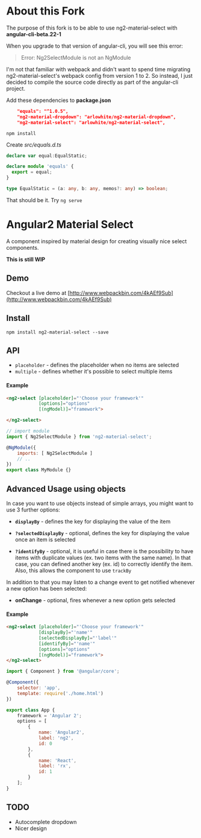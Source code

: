 # About this Fork

The purpose of this fork is to be able to use ng2-material-select with **angular-cli-beta.22-1**

When you upgrade to that version of angular-cli, you will see this error:
> Error: Ng2SelectModule is not an NgModule

I'm not that familiar with webpack and didn't want to spend time migrating ng2-material-select's webpack config from version 1 to 2. So instead, I just decided to compile the source code directly as part of the angular-cli project.

Add these dependencies to **package.json**
```json
    "equals": "^1.0.5",
    "ng2-material-dropdown": "arlowhite/ng2-material-dropdown",
    "ng2-material-select": "arlowhite/ng2-material-select",
```

`npm install`

Create *src/equals.d.ts*
```ts
declare var equal:EqualStatic;

declare module 'equals' {
  export = equal;
}

type EqualStatic = (a: any, b: any, memos?: any) => boolean;
```

That should be it. Try `ng serve`


# Angular2 Material Select

A component inspired by material design for creating visually nice select components.

**This is still WIP**

## Demo
Checkout a live demo at [http://www.webpackbin.com/4kAEf9Sub](http://www.webpackbin.com/4kAEf9Sub)

## Install

    npm install ng2-material-select --save

## API
- `placeholder` - defines the placeholder when no items are selected
- `multiple` - defines whether it's possible to select multiple items


#### Example
```html
<ng2-select [placeholder]="'Choose your framework'"
            [options]="options"
            [(ngModel)]="framework">

</ng2-select>
```
```javascript
// import module
import { Ng2SelectModule } from 'ng2-material-select';

@NgModule({
    imports: [ Ng2SelectModule ]
    // ..
})
export class MyModule {}
```

## Advanced Usage using objects

In case you want to use objects instead of simple arrays, you might want to use 3 further options:
- **`displayBy`** - defines the key for displaying the value of the item

- **`?selectedDisplayBy`** - optional, defines the key for displaying the value once an item is selected

- **`?identifyBy`** - optional, it is useful in case there is the possibility to have items with duplicate values (ex. two items with the same name). In that case, you can defined another key (ex. id) to correctly identify the item. Also, this allows the component to use `trackBy`

In addition to that you may listen to a change event to get notified whenever a new option has been selected:

- **onChange** - optional, fires whenever a new option gets selected

#### Example
```html
<ng2-select [placeholder]="'Choose your framework'"
            [displayBy]="'name'"
            [selectedDisplayBy]="'label'"
            [identifyBy]="'name'"
            [options]="options"
            [(ngModel)]="framework">
</ng2-select>
```
```javascript
import { Component } from '@angular/core';

@Component({
    selector: 'app',
    template: require('./home.html')
})

export class App {
    framework = 'Angular 2';
    options = [
        {
            name: 'Angular2',
            label: 'ng2',
            id: 0
        },
        {
            name: 'React',
            label: 'rx',
            id: 1
        }
    ];
}
 ```   

## TODO
- Autocomplete dropdown
- Nicer design

